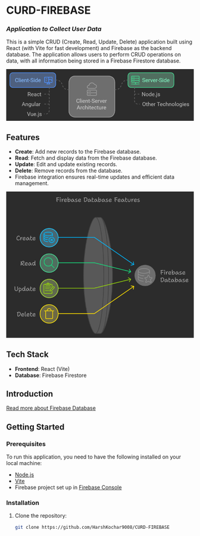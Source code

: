 # **CURD-FIREBASE**



### _Application to Collect  User Data_

This is a simple CRUD (Create, Read, Update, Delete) application built using React (with Vite for fast development) and Firebase as the backend database. The application allows users to perform CRUD operations on data, with all information being stored in a Firebase Firestore database.



![alt text](https://github.com/HarshKochar9008/CURD-FIREBASE/blob/main/public/Firebase%20Application.png?raw=true)

## Features

- **Create**: Add new records to the Firebase database.
- **Read**: Fetch and display data from the Firebase database.
- **Update**: Edit and update existing records.
- **Delete**: Remove records from the database.
- Firebase integration ensures real-time updates and efficient data management.

![alt text](https://github.com/HarshKochar9008/CURD-FIREBASE/blob/main/public/Application%20feature.png?raw=true)
## Tech Stack

- **Frontend**: React (Vite)
- **Database**: Firebase Firestore

Introduction
------------

[Read more about Firebase Database](https://firebase.google.com/docs/database/)
## Getting Started

### Prerequisites

To run this application, you need to have the following installed on your local machine:

- [Node.js](https://nodejs.org/)
- [Vite](https://vitejs.dev/guide/#scaffolding-your-first-vite-project)
- Firebase project set up in [Firebase Console](https://console.firebase.google.com/)

### Installation

1. Clone the repository:

   ```bash
   git clone https://github.com/HarshKochar9008/CURD-FIREBASE
